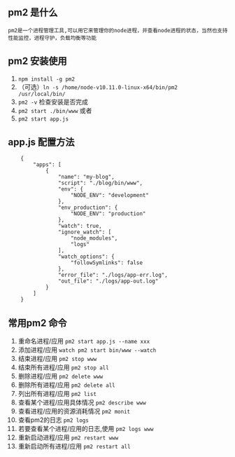 ## pm2 是什么
    pm2是一个进程管理工具,可以用它来管理你的node进程，并查看node进程的状态，当然也支持性能监控，进程守护，负载均衡等功能
## pm2 安装使用
1. `npm install -g pm2`
2. （可选）`ln -s /home/node-v10.11.0-linux-x64/bin/pm2  /usr/local/bin/`
3. `pm2 -v` 检查安装是否完成
4. `pm2 start ./bin/www`
或者
5. `pm2 start app.js`

## app.js 配置方法

```
    {
        "apps": [
            {
                "name": "my-blog",
                "script": "./blog/bin/www",
                "env": {
                    "NODE_ENV": "development"
                },
                "env_production": {
                    "NODE_ENV": "production"
                },
                "watch": true,
                "ignore_watch": [
                    "node_modules",
                    "logs"
                ],
                "watch_options": {
                    "followSymlinks": false
                },
                "error_file": "./logs/app-err.log",
                "out_file": "./logs/app-out.log"
            }
        ]
    }
```

## 常用pm2 命令
1. 重命名进程/应用 `pm2 start app.js --name xxx`
2. 添加进程/应用 `watch pm2 start bin/www --watch`
3. 结束进程/应用 `pm2 stop www`
4. 结束所有进程/应用 `pm2 stop all`
5. 删除进程/应用 `pm2 delete www`
6. 删除所有进程/应用 `pm2 delete all`
7. 列出所有进程/应用 `pm2 list`
8. 查看某个进程/应用具体情况 `pm2 describe www`
9. 查看进程/应用的资源消耗情况 `pm2 monit`
10. 查看pm2的日志 `pm2 logs`
11. 若要查看某个进程/应用的日志,使用 `pm2 logs www`
12. 重新启动进程/应用 `pm2 restart www`
13. 重新启动所有进程/应用 `pm2 restart all`